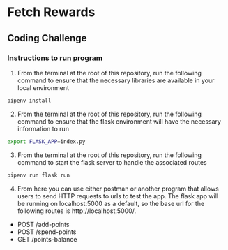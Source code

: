 # Fetch Rewards

## Coding Challenge

### Instructions to run program

1. From the terminal at the root of this repository, run the following command to ensure that the necessary libraries are available in your local environment

```bash
pipenv install
```

2. From the terminal at the root of this repository, run the following command to ensure that the flask environment will have the necessary information to run

```bash
export FLASK_APP=index.py
```

3. From the terminal at the root of this repository, run the following command to start the flask server to handle the associated routes

```bash
pipenv run flask run
```

4. From here you can use either postman or another program that allows users to send HTTP requests to urls to test the app. The flask app will be running on localhost:5000 as a default, so the base url for the following routes is http://localhost:5000/.

-   POST /add-points
-   POST /spend-points
-   GET /points-balance
